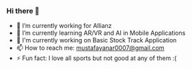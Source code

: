### Hi there 👋

- 🔭 I’m currently working for Allianz
- 🌱 I’m currently learning AR/VR and AI in Mobile Applications
- 💸 I'm currently working on Basic Stock Track Application
- 📫 How to reach me: mustafayanar0007@gmail.com
- ⚡ Fun fact: I love all sports but not good at any of them :(
